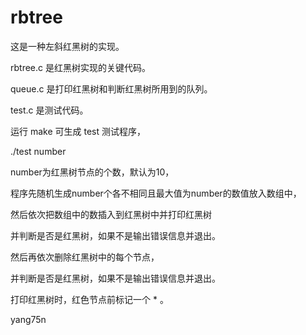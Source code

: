 # rbtree
这是一种左斜红黑树的实现。


rbtree.c 是红黑树实现的关键代码。

queue.c 是打印红黑树和判断红黑树所用到的队列。

test.c 是测试代码。


运行 make 可生成 test 测试程序，

./test number

number为红黑树节点的个数，默认为10，

程序先随机生成number个各不相同且最大值为number的数值放入数组中，

然后依次把数组中的数插入到红黑树中并打印红黑树

并判断是否是红黑树，如果不是输出错误信息并退出。

然后再依次删除红黑树中的每个节点，

并判断是否是红黑树，如果不是输出错误信息并退出。

打印红黑树时，红色节点前标记一个 * 。


yang75n
